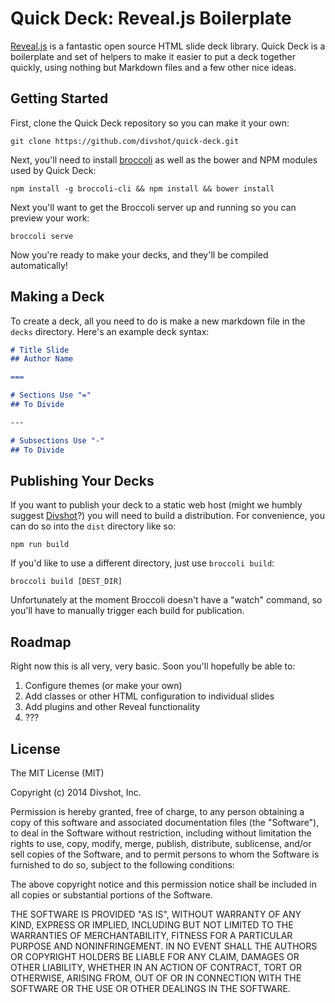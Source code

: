 # Quick Deck: Reveal.js Boilerplate

[Reveal.js](http://lab.hakim.se/reveal-js/) is a fantastic open source HTML slide
deck library. Quick Deck is a boilerplate and set of helpers to make it easier to
put a deck together quickly, using nothing but Markdown files and a few other
nice ideas.

## Getting Started

First, clone the Quick Deck repository so you can make it your own:

    git clone https://github.com/divshot/quick-deck.git
    
Next, you'll need to install [broccoli](https://github.com/joliss/broccoli)
as well as the bower and NPM modules used by Quick Deck:

    npm install -g broccoli-cli && npm install && bower install
    
Next you'll want to get the Broccoli server up and running so you can
preview your work:

    broccoli serve

Now you're ready to make your decks, and they'll be compiled automatically!

## Making a Deck

To create a deck, all you need to do is make a new markdown file in the
`decks` directory. Here's an example deck syntax:

```markdown
# Title Slide
## Author Name

===

# Sections Use "="
## To Divide

---

# Subsections Use "-"
## To Divide
```

## Publishing Your Decks

If you want to publish your deck to a static web host (might we humbly
suggest [Divshot](http://www.divshot.com/)?) you will need to build a
distribution. For convenience, you can do so into the `dist` directory
like so:

    npm run build
    
If you'd like to use a different directory, just use `broccoli build`:

    broccoli build [DEST_DIR]
    
Unfortunately at the moment Broccoli doesn't have a "watch" command, so
you'll have to manually trigger each build for publication.

## Roadmap

Right now this is all very, very basic. Soon you'll hopefully be able to:

1. Configure themes (or make your own)
2. Add classes or other HTML configuration to individual slides
3. Add plugins and other Reveal functionality
4. ???

## License

The MIT License (MIT)

Copyright (c) 2014 Divshot, Inc.

Permission is hereby granted, free of charge, to any person obtaining a copy
of this software and associated documentation files (the "Software"), to deal
in the Software without restriction, including without limitation the rights
to use, copy, modify, merge, publish, distribute, sublicense, and/or sell
copies of the Software, and to permit persons to whom the Software is
furnished to do so, subject to the following conditions:

The above copyright notice and this permission notice shall be included in
all copies or substantial portions of the Software.

THE SOFTWARE IS PROVIDED "AS IS", WITHOUT WARRANTY OF ANY KIND, EXPRESS OR
IMPLIED, INCLUDING BUT NOT LIMITED TO THE WARRANTIES OF MERCHANTABILITY,
FITNESS FOR A PARTICULAR PURPOSE AND NONINFRINGEMENT. IN NO EVENT SHALL THE
AUTHORS OR COPYRIGHT HOLDERS BE LIABLE FOR ANY CLAIM, DAMAGES OR OTHER
LIABILITY, WHETHER IN AN ACTION OF CONTRACT, TORT OR OTHERWISE, ARISING FROM,
OUT OF OR IN CONNECTION WITH THE SOFTWARE OR THE USE OR OTHER DEALINGS IN
THE SOFTWARE.